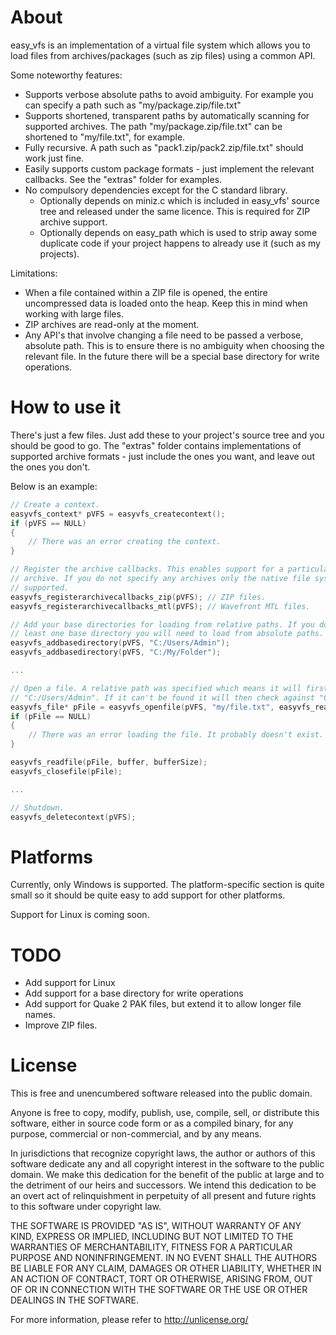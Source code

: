 # About
easy_vfs is an implementation of a virtual file system which allows you to load files
from archives/packages (such as zip files) using a common API.

Some noteworthy features:
 - Supports verbose absolute paths to avoid ambiguity. For example you can specify a path
   such as "my/package.zip/file.txt"
 - Supports shortened, transparent paths by automatically scanning for supported archives. The
   path "my/package.zip/file.txt" can be shortened to "my/file.txt", for example.
 - Fully recursive. A path such as "pack1.zip/pack2.zip/file.txt" should work just fine.
 - Easily supports custom package formats - just implement the relevant callbacks. See
   the "extras" folder for examples.
 - No compulsory dependencies except for the C standard library.
    - Optionally depends on miniz.c which is included in easy_vfs' source tree and released
	  under the same licence. This is required for ZIP archive support.
	- Optionally depends on easy_path which is used to strip away some duplicate code if
	  your project happens to already use it (such as my projects).

Limitations:
 - When a file contained within a ZIP file is opened, the entire uncompressed data is loaded
   onto the heap. Keep this in mind when working with large files.
 - ZIP archives are read-only at the moment.
 - Any API's that involve changing a file need to be passed a verbose, absolute path. This is
   to ensure there is no ambiguity when choosing the relevant file. In the future there will
   be a special base directory for write operations.

 
# How to use it
There's just a few files. Just add these to your project's source tree and you should be
good to go. The "extras" folder contains implementations of supported archive formats -
just include the ones you want, and leave out the ones you don't.

Below is an example:
```c
// Create a context.
easyvfs_context* pVFS = easyvfs_createcontext();
if (pVFS == NULL)
{
	// There was an error creating the context.
}

// Register the archive callbacks. This enables support for a particular type of
// archive. If you do not specify any archives only the native file system will be
// supported.
easyvfs_registerarchivecallbacks_zip(pVFS);	// ZIP files.
easyvfs_registerarchivecallbacks_mtl(pVFS);	// Wavefront MTL files.

// Add your base directories for loading from relative paths. If you do not specify at
// least one base directory you will need to load from absolute paths.
easyvfs_addbasedirectory(pVFS, "C:/Users/Admin");
easyvfs_addbasedirectory(pVFS, "C:/My/Folder");

...

// Open a file. A relative path was specified which means it will first check it against
// "C:/Users/Admin". If it can't be found it will then check against "C:/My/Folder".
easyvfs_file* pFile = easyvfs_openfile(pVFS, "my/file.txt", easyvfs_read);
if (pFile == NULL)
{
	// There was an error loading the file. It probably doesn't exist.
}

easyvfs_readfile(pFile, buffer, bufferSize);
easyvfs_closefile(pFile);

...

// Shutdown.
easyvfs_deletecontext(pVFS);
```


# Platforms
Currently, only Windows is supported. The platform-specific section is quite small so it
should be quite easy to add support for other platforms.

Support for Linux is coming soon.


# TODO
 - Add support for Linux
 - Add support for a base directory for write operations
 - Add support for Quake 2 PAK files, but extend it to allow longer file names.
 - Improve ZIP files.


# License
This is free and unencumbered software released into the public domain.

Anyone is free to copy, modify, publish, use, compile, sell, or
distribute this software, either in source code form or as a compiled
binary, for any purpose, commercial or non-commercial, and by any
means.

In jurisdictions that recognize copyright laws, the author or authors
of this software dedicate any and all copyright interest in the
software to the public domain. We make this dedication for the benefit
of the public at large and to the detriment of our heirs and
successors. We intend this dedication to be an overt act of
relinquishment in perpetuity of all present and future rights to this
software under copyright law.

THE SOFTWARE IS PROVIDED "AS IS", WITHOUT WARRANTY OF ANY KIND,
EXPRESS OR IMPLIED, INCLUDING BUT NOT LIMITED TO THE WARRANTIES OF
MERCHANTABILITY, FITNESS FOR A PARTICULAR PURPOSE AND NONINFRINGEMENT.
IN NO EVENT SHALL THE AUTHORS BE LIABLE FOR ANY CLAIM, DAMAGES OR
OTHER LIABILITY, WHETHER IN AN ACTION OF CONTRACT, TORT OR OTHERWISE,
ARISING FROM, OUT OF OR IN CONNECTION WITH THE SOFTWARE OR THE USE OR
OTHER DEALINGS IN THE SOFTWARE.

For more information, please refer to <http://unlicense.org/>